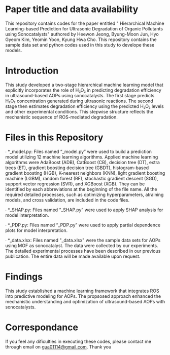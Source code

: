 # Paper title and data availability
This repository contains codes for the paper entitled " Hierarchical Machine Learning-based Prediction for Ultrasonic Degradation of Organic Pollutants using Sonocatalysts" authored by Heewon Jeong, Byung-Moon Jun, Hyo Gyeom Kim, Yeomin Yoon, Kyung Hwa Cho. This repository contains the sample data set and python codes used in this study to develope these models. 

# Introduction
This study developed a two-stage hierarchical machine learning model that explicitly incorporates the role of H₂O₂ in predicting degradation efficiency in ultrasound-based AOPs using sonocatalysts. The first stage predicts H₂O₂ concentration generated during ultrasonic reactions. The second stage then estimates degradation efficiency using the predicted H₂O₂ levels and other experimental conditions. This stepwise structure reflects the mechanistic sequence of ROS-mediated degradation. 

# Files in this Repository
∙ *_model.py: Files named “_model.py” were used to build a prediction model utilizing 12 machine learning algorithms. Applied machine learning algorithms were AdaBoost (ADB), CatBoost (CB), decision tree (DT), extra trees (ET), gradient boosting decision tree (GBDT), histogram-based gradient boosting (HGB), K-nearest neighbors (KNN), light gradient boosting machine (LGBM), random forest (RF), stochastic gradient descent (SGD), support vector regression (SVR), and XGBoost (XGB). They can be identified by each abbreviations at the beginning of the file name. All the required detailed processes, such as optimizing hyperparameters, atraining models, and cross validation, are included in the code files. 

∙ *_SHAP.py: Files named “_SHAP.py” were used to apply SHAP analysis for model interpretation.

∙ *_PDP.py: Files named “_PDP.py” were used to apply partial dependence plots for model interpretation.

∙ *_data.xlsx: Files named "_data.xlsx" were the sample data sets for AOPs using MOF as sonocatalyst. The data were collected by our experiments. The detailed experimental processes have been described in our previous publication. The entire data will be made available upon request.

# Findings
This study established a machine learning framework that integrates ROS into predictive modeling for AOPs. The propsosed approach enhanced the mechanistic understanding and optimization of ultrasound-based AOPs with sonocatalysts.

# Correspondance
If you feel any dificulties in executing these codes, please contact me through email on gua01114@gmail.com. Thank you
